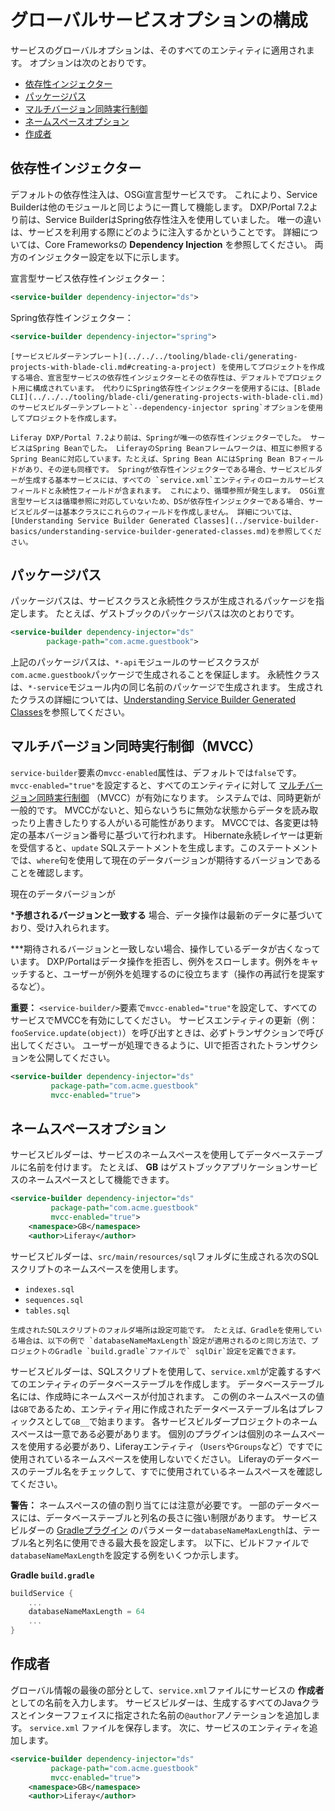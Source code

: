 # グローバルサービスオプションの構成

サービスのグローバルオプションは、そのすべてのエンティティに適用されます。 オプションは次のとおりです。

* [依存性インジェクター](#dependency-injector)
* [パッケージパス](#package-path)
* [マルチバージョン同時実行制御](#multiversion-concurrency-control-mvcc)
* [ネームスペースオプション](#namespace-options)
* [作成者](#author)

## 依存性インジェクター

デフォルトの依存性注入は、OSGi宣言型サービスです。 これにより、Service Builderは他のモジュールと同じように一貫して機能します。 DXP/Portal 7.2より前は、Service BuilderはSpring依存性注入を使用していました。 唯一の違いは、サービスを利用する際にどのように注入するかということです。 詳細については、Core Frameworks</a>の **Dependency Injection** を参照してください。 両方のインジェクター設定を以下に示します。

宣言型サービス依存性インジェクター：

```xml
<service-builder dependency-injector="ds">
```

Spring依存性インジェクター：

```xml
<service-builder dependency-injector="spring">
```

```{important}
[サービスビルダーテンプレート](../../../tooling/blade-cli/generating-projects-with-blade-cli.md#creating-a-project) を使用してプロジェクトを作成する場合、宣言型サービスの依存性インジェクターとその依存性は、デフォルトでプロジェクト用に構成されています。 代わりにSpring依存性インジェクターを使用するには、[Blade CLI](../../../tooling/blade-cli/generating-projects-with-blade-cli.md)のサービスビルダーテンプレートと`--dependency-injector spring`オプションを使用してプロジェクトを作成します。 
```

```{note}
Liferay DXP/Portal 7.2より前は、Springが唯一の依存性インジェクターでした。 サービスはSpring Beanでした。 LiferayのSpring Beanフレームワークは、相互に参照するSpring Beanに対応しています。たとえば、Spring Bean AにはSpring Bean Bフィールドがあり、その逆も同様です。 Springが依存性インジェクターである場合、サービスビルダーが生成する基本サービスには、すべての `service.xml`エンティティのローカルサービスフィールドと永続性フィールドが含まれます。 これにより、循環参照が発生します。 OSGi宣言型サービスは循環参照に対応していないため、DSが依存性インジェクターである場合、サービスビルダーは基本クラスにこれらのフィールドを作成しません。 詳細については、[Understanding Service Builder Generated Classes](../service-builder-basics/understanding-service-builder-generated-classes.md)を参照してください。
```

## パッケージパス

パッケージパスは、サービスクラスと永続性クラスが生成されるパッケージを指定します。 たとえば、ゲストブックのパッケージパスは次のとおりです。

```xml
<service-builder dependency-injector="ds"
        package-path="com.acme.guestbook">
```

上記のパッケージパスは、`*-api`モジュールのサービスクラスが`com.acme.guestbook`パッケージで生成されることを保証します。 永続性クラスは、`*-service`モジュール内の同じ名前のパッケージで生成されます。 生成されたクラスの詳細については、[Understanding Service Builder Generated Classes](../service-builder-basics/understanding-service-builder-generated-classes.md)を参照してください。

## マルチバージョン同時実行制御（MVCC）

`service-builder`要素の`mvcc-enabled`属性は、デフォルトでは`false`です。 `mvcc-enabled="true"`を設定すると、すべてのエンティティに対して [マルチバージョン同時実行制御](https://en.wikipedia.org/wiki/Multiversion_concurrency_control) （MVCC）が有効になります。 システムでは、同時更新が一般的です。 MVCCがないと、知らないうちに無効な状態からデータを読み取ったり上書きしたりする人がいる可能性があります。 MVCCでは、各変更は特定の基本バージョン番号に基づいて行われます。 Hibernate永続レイヤーは更新を受信すると、`update` SQLステートメントを生成します。このステートメントでは、`where`句を使用して現在のデータバージョンが期待するバージョンであることを確認します。

現在のデータバージョンが

***予想されるバージョンと一致する** 場合、データ操作は最新のデータに基づいており、受け入れられます。

***期待されるバージョンと一致しない場合、操作しているデータが古くなっています。  DXP/Portalはデータ操作を拒否し、例外をスローします。例外をキャッチすると、ユーザーが例外を処理するのに役立ちます（操作の再試行を提案するなど）。</p></li> </ul>

**重要：** `<service-builder/>`要素で`mvcc-enabled="true"`を設定して、すべてのサービスでMVCCを有効にしてください。 サービスエンティティの更新（例：`fooService.update(object)`）を呼び出すときは、必ずトランザクションで呼び出してください。 ユーザーが処理できるように、UIで拒否されたトランザクションを公開してください。

```xml
<service-builder dependency-injector="ds"
         package-path="com.acme.guestbook"
         mvcc-enabled="true">
```

## ネームスペースオプション

サービスビルダーは、サービスのネームスペースを使用してデータベーステーブルに名前を付けます。 たとえば、 **GB** はゲストブックアプリケーションサービスのネームスペースとして機能できます。

```xml
<service-builder dependency-injector="ds"
         package-path="com.acme.guestbook"
         mvcc-enabled="true">
    <namespace>GB</namespace>
    <author>Liferay</author>
```

サービスビルダーは、`src/main/resources/sql`フォルダに生成される次のSQLスクリプトのネームスペースを使用します。

* `indexes.sql`
* `sequences.sql`
* `tables.sql`

```{note}
生成されたSQLスクリプトのフォルダ場所は設定可能です。 たとえば、Gradleを使用している場合は、以下の例で `databaseNameMaxLength`設定が適用されるのと同じ方法で、プロジェクトのGradle `build.gradle`ファイルで` sqlDir`設定を定義できます。 
```

サービスビルダーは、SQLスクリプトを使用して、`service.xml`が定義するすべてのエンティティのデータベーステーブルを作成します。 データベーステーブル名には、作成時にネームスペースが付加されます。 この例のネームスペースの値は`GB`であるため、エンティティ用に作成されたデータベーステーブル名はプレフィックスとして`GB__`で始まります。 各サービスビルダープロジェクトのネームスペースは一意である必要があります。 個別のプラグインは個別のネームスペースを使用する必要があり、Liferayエンティティ（`Users`や`Groups`など）ですでに使用されているネームスペースを使用しないでください。 Liferayのデータベースのテーブル名をチェックして、すでに使用されているネームスペースを確認してください。

**警告：** ネームスペースの値の割り当てには注意が必要です。 一部のデータベースには、データベーステーブルと列名の長さに強い制限があります。 サービスビルダーの [Gradleプラグイン](https://github.com/liferay/liferay-portal/tree/[$LIFERAY_LEARN_PORTAL_GIT_TAG$]/modules/sdk/gradle-plugins-service-builder) のパラメーター`databaseNameMaxLength`は、テーブル名と列名に使用できる最大長を設定します。 以下に、ビルドファイルで`databaseNameMaxLength`を設定する例をいくつか示します。

**Gradle `build.gradle`**

```groovy
buildService {
    ...
    databaseNameMaxLength = 64
    ...
}
```

## 作成者

グローバル情報の最後の部分として、`service.xml`ファイルにサービスの **作成者** としての名前を入力します。 サービスビルダーは、生成するすべてのJavaクラスとインターフフェイスに指定された名前の`@author`アノテーションを追加します。  `service.xml` ファイルを保存します。 次に、サービスのエンティティを追加します。

```xml
<service-builder dependency-injector="ds"
         package-path="com.acme.guestbook"
         mvcc-enabled="true">
    <namespace>GB</namespace>
    <author>Liferay</author>
```
